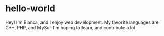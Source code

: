 # hello-world

Hey! I'm Bianca, and I enjoy web development. My favorite languages are C++, PHP, and MySql. I'm hoping to learn, and contribute a lot.
